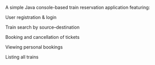 A simple Java console-based train reservation application featuring:

User registration & login

Train search by source–destination

Booking and cancellation of tickets

Viewing personal bookings

Listing all trains

